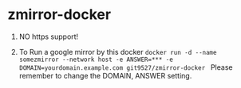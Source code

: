 # zmirror-docker

1. NO https support!

2. To Run a google mirror by this docker 
`docker run -d --name somezmirror --network host -e ANSWER=*** -e DOMAIN=yourdomain.example.com git9527/zmirror-docker
`
Please remember to change the DOMAIN, ANSWER setting.
